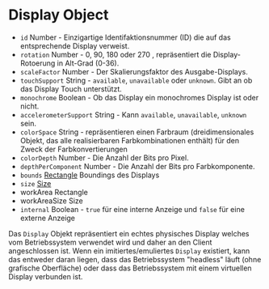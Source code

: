 # Display Object

* `id` Number - Einzigartige Identifaktionsnummer (ID) die auf das entsprechende Display verweist.
* `rotation` Number - 0, 90, 180 oder 270 , repräsentiert die Display-Rotoerung in Alt-Grad (0-36).
* `scaleFactor` Number - Der Skalierungsfaktor des Ausgabe-Displays.
* `touchSupport` String - `available`, `unavailable` oder `unknown`. Gibt an ob das Display Touch unterstützt.
* `monochrome` Boolean - Ob das Display ein monochromes Display ist oder nicht.
* `accelerometerSupport` String - Kann `available`, `unavailable`, `unknown` sein.
* `colorSpace` String -  repräsentieren einen Farbraum (dreidimensionales Objekt, das alle realisierbaren Farbkombinationen enthält) für den Zweck der Farbkonvertierungen
* `colorDepth` Number - Die Anzahl der Bits pro Pixel.
* `depthPerComponent` Number - Die Anzahl der Bits pro Farbkomponente.
* `bounds` [Rectangle](rectangle.md) Boundings des Displays
* `size` [Size](size.md)
* workArea Rectangle
* workAreaSize Size
* `internal` Boolean - `true` für eine interne Anzeige und `false` für eine externe Anzeige

Das `Display` Objekt repräsentiert ein echtes physisches Display welches vom Betriebssystem verwendet wird und daher an den Client angeschlossen ist. Wenn ein imitiertes/emuliertes `Display` existiert, kann das entweder daran liegen, dass das Betriebssystem "headless" läuft (ohne grafische Oberfläche) oder dass das Betriebssystem mit einem virtuellen Display verbunden ist.

